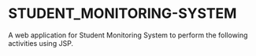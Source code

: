 # STUDENT_MONITORING-SYSTEM
A web application for Student Monitoring System to perform the following  activities using JSP.
